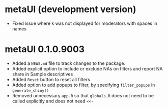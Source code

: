# metaUI (development version)

* Fixed issue where k was not displayed for moderators with spaces in names

# metaUI 0.1.0.9003

* Added a `NEWS.md` file to track changes to the package.
* Added explicit option to include or exclude NAs on filters and report NA share in Sample descriptives
* Added `Reset` button to reset all filters
* Added option to add popups to filter, by specifying `filter_popups` in `generate_shiny()`
* Removed unnecessary `app.R` so that `globals.R` does not need to be called explicitly and does not need `<<-`
